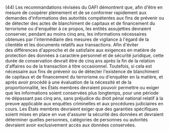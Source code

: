 (44) Les recommandations révisées du GAFI démontrent que, afin d'être en mesure de coopérer pleinement et de se conformer rapidement aux demandes d'informations des autorités compétentes aux fins de prévenir ou de détecter des actes de blanchiment de capitaux et de financement du terrorisme ou d'enquêter à ce propos, les entités assujetties devraient conserver, pendant au moins cinq ans, les informations nécessaires obtenues par l'intermédiaire des mesures de vigilance à l'égard de la clientèle et les documents relatifs aux transactions. Afin d'éviter des différences d'approche et de satisfaire aux exigences en matière de protection des données à caractère personnel et de sécurité juridique, cette durée de conservation devrait être de cinq ans après la fin de la relation d'affaires ou de la transaction à titre occasionnel. Toutefois, si cela est nécessaire aux fins de prévenir ou de détecter l'existence de blanchiment de capitaux et de financement du terrorisme ou d'enquêter en la matière, et après avoir procédé à une évaluation de la nécessité et de la proportionnalité, les États membres devraient pouvoir permettre ou exiger que les informations soient conservées plus longtemps, pour une période ne dépassant pas cinq ans, sans préjudice du droit pénal national relatif à la preuve applicable aux enquêtes criminelles et aux procédures judiciaires en cours. Les États membres devraient exiger que des garanties spécifiques soient mises en place en vue d'assurer la sécurité des données et devraient déterminer quelles personnes, catégories de personnes ou autorités devraient avoir exclusivement accès aux données conservées.